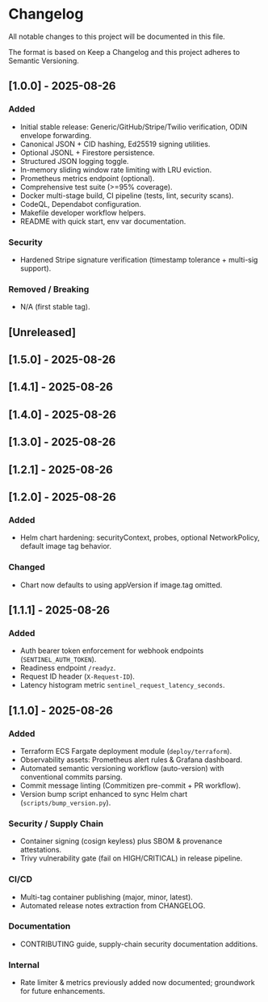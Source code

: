 # Changelog

All notable changes to this project will be documented in this file.

The format is based on Keep a Changelog and this project adheres to Semantic Versioning.

## [1.0.0] - 2025-08-26
### Added
- Initial stable release: Generic/GitHub/Stripe/Twilio verification, ODIN envelope forwarding.
- Canonical JSON + CID hashing, Ed25519 signing utilities.
- Optional JSONL + Firestore persistence.
- Structured JSON logging toggle.
- In-memory sliding window rate limiting with LRU eviction.
- Prometheus metrics endpoint (optional).
- Comprehensive test suite (>=95% coverage).
- Docker multi-stage build, CI pipeline (tests, lint, security scans).
- CodeQL, Dependabot configuration.
- Makefile developer workflow helpers.
- README with quick start, env var documentation.

### Security
- Hardened Stripe signature verification (timestamp tolerance + multi-sig support).

### Removed / Breaking
- N/A (first stable tag).

## [Unreleased]

## [1.5.0] - 2025-08-26

## [1.4.1] - 2025-08-26

## [1.4.0] - 2025-08-26

## [1.3.0] - 2025-08-26

## [1.2.1] - 2025-08-26

## [1.2.0] - 2025-08-26
### Added
- Helm chart hardening: securityContext, probes, optional NetworkPolicy, default image tag behavior.

### Changed
- Chart now defaults to using appVersion if image.tag omitted.

## [1.1.1] - 2025-08-26
### Added
- Auth bearer token enforcement for webhook endpoints (`SENTINEL_AUTH_TOKEN`).
- Readiness endpoint `/readyz`.
- Request ID header (`X-Request-ID`).
- Latency histogram metric `sentinel_request_latency_seconds`.

## [1.1.0] - 2025-08-26
### Added
- Terraform ECS Fargate deployment module (`deploy/terraform`).
- Observability assets: Prometheus alert rules & Grafana dashboard.
- Automated semantic versioning workflow (auto-version) with conventional commits parsing.
- Commit message linting (Commitizen pre-commit + PR workflow).
- Version bump script enhanced to sync Helm chart (`scripts/bump_version.py`).

### Security / Supply Chain
- Container signing (cosign keyless) plus SBOM & provenance attestations.
- Trivy vulnerability gate (fail on HIGH/CRITICAL) in release pipeline.

### CI/CD
- Multi-tag container publishing (major, minor, latest).
- Automated release notes extraction from CHANGELOG.

### Documentation
- CONTRIBUTING guide, supply-chain security documentation additions.

### Internal
- Rate limiter & metrics previously added now documented; groundwork for future enhancements.

